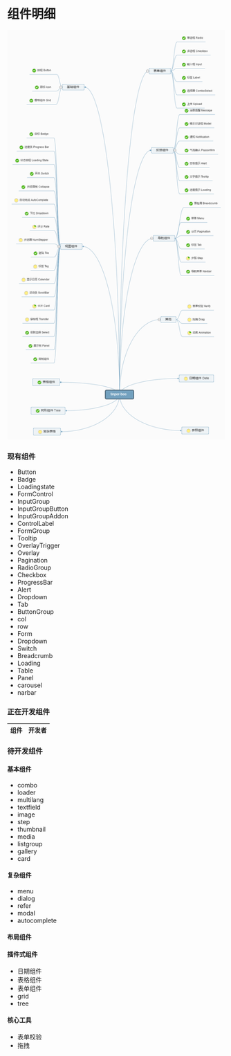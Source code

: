 # 组件明细

![脑图](img/tinper-bee.png)

### 现有组件

- Button
- Badge
- Loadingstate
- FormControl
- InputGroup
- InputGroupButton
- InputGroupAddon
- ControlLabel
- FormGroup
- Tooltip
- OverlayTrigger
- Overlay
- Pagination
- RadioGroup
- Checkbox
- ProgressBar
- Alert
- Dropdown
- Tab
- ButtonGroup
- col
- row
- Form
- Dropdown
- Switch
- Breadcrumb
- Loading
- Table
- Panel
- carousel
- narbar


### 正在开发组件
|组件|开发者|
|:--|--:|


### 待开发组件

#### 基本组件


- combo
- loader
- multilang
- textfield
- image
- step
- thumbnail
- media
- listgroup
- gallery
- card

#### 复杂组件

- menu
- dialog
- refer
- modal
- autocomplete



#### 布局组件


#### 插件式组件

- 日期组件
- 表格组件
- 表单组件
- grid
- tree

#### 核心工具

- 表单校验
- 拖拽

